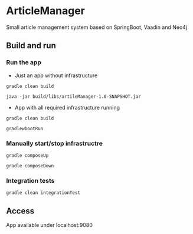 # ArticleManager

Small article management system based on SpringBoot, Vaadin and Neo4j

## Build and run



### Run the app

- Just an app without infrastructure
```
gradle clean build

java -jar build/libs/artileManager-1.0-SNAPSHOT.jar
```

- App with all required infrastructure running

```
gradle clean build

gradlewbootRun
```
### Manually start/stop infrastructre
```
gradle composeUp

gradle composeDown
```


### Integration tests
```
gradle clean integrationTest
```

## Access
App available under localhost:9080